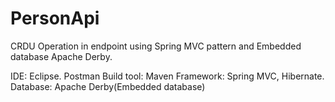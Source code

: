# PersonApi
CRDU Operation in endpoint using Spring MVC pattern and Embedded database Apache Derby. 

IDE: Eclipse. Postman
Build tool: Maven
Framework: Spring MVC, Hibernate. 
Database: Apache Derby(Embedded database)
